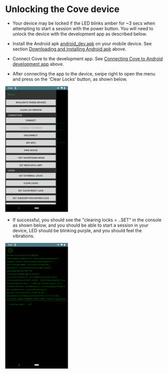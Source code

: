 # Unlocking the Cove device

- Your device may be locked if the LED blinks amber for ~3 secs when attempting to start a session with the power button. You will need to unlock the device with the development app as described below.

- Install the Android apk [android_dev.apk](../apk/android_dev.apk) on your mobile device. See section [Downloading and installing Android apk](docs/download_install_apk.md) above.

- Connect Cove to the development app. See [Connecting Cove to Android development app](docs/connecting.md) above.

- After connecting the app to the device, swipe right to open the menu and press on the 'Clear Locks' button, as shown below.
<img src="/images/clear_locks.png" width="200" height="400">

- If successful, you should see the "clearing locks = ..SET" in the console as shown below, and you should be able to start a session in your device, LED should be blinking purple, and you should feel the vibrations.
<img src="/images/clear_locks_true.png" width="200" height="400">
